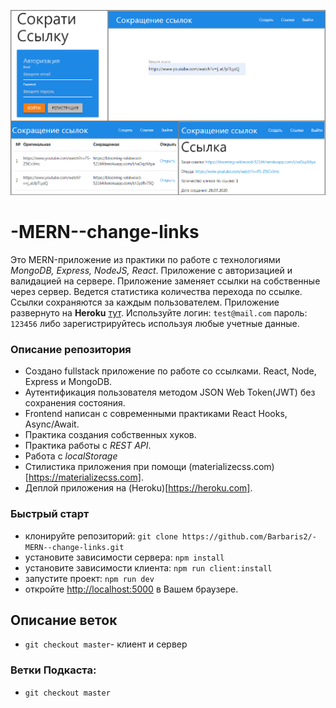 ![](https://github.com/Barbaris2/-MERN--change-links/blob/master/img/screen.png)

# -MERN--change-links

Это MERN-приложение из практики по работе с технологиями _MongoDB, Express, NodeJS, React_. Приложение с авторизацией и валидацией на сервере. Приложение заменяет ссылки на собственные через сервер. Ведется статистика количества перехода по ссылке. Ссылки сохраняются за каждым пользователем. Приложение развернуто на **Heroku** [тут](https://blooming-wildwood-52164.herokuapp.com/).
Используйте логин: `test@mail.com` пароль: `123456` либо зарегистрируйтесь используя любые учетные данные.

### Описание репозитория

- Создано fullstack приложение по работе со ссылками. React, Node, Express и MongoDB.
- Аутентификация пользователя методом JSON Web Token(JWT) без сохранения состояния.
- Frontend написан с современными практиками React Hooks, Async/Await.
- Практика создания собственных хуков.
- Практика работы с _REST API_.
- Работа с _localStorage_
- Стилистика приложения при помощи (materializecss.com)[https://materializecss.com].
- Деплой приложения на (Heroku)[https://heroku.com].

### Быстрый старт

- клонируйте репозиторий: `git clone https://github.com/Barbaris2/-MERN--change-links.git`
- установите зависимости сервера: `npm install`
- установите зависимости клиента: `npm run client:install`
- запустите проект: `npm run dev`
- откройте [http://localhost:5000](http://localhost:5000) в Вашем браузере.

## Описание веток

- `git checkout master`- клиент и сервер

### Ветки Подкаста:

- `git checkout master`
